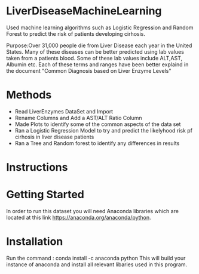 # LiverDiseaseMachineLearning
Used machine learning algorithms such as Logistic Regression and Random Forest to predict the risk of patients developing cirhosis.

Purpose:Over 31,000 people die from Liver Disease each year in the United States. Many of these diseases can be better predicted using lab
values taken from a patients blood. Some of these lab values include ALT,AST, Albumin etc. Each of these terms and ranges have been better explaind in the document "Common Diagnosis based on Liver Enzyme Levels" 

# Methods
 - Read LiverEnzymes DataSet and Import
 - Rename Columns and Add a AST/ALT Ratio Column
 - Made Plots to identify some of the common aspects of the data set
 - Ran a Logistic Regression Model to try and predict the likelyhood risk pf cirhosis in liver disease patients
 - Ran a Tree and Random forest to identify any differences in results
 
# Instructions 

# Getting Started
In order to run this dataset you will need Anaconda libraries which are located at this link 
https://anaconda.org/anaconda/python. 

# Installation
Run the command : conda install -c anaconda python 
This will build your instance of anaconda and install all relevant libaries used in this program.
